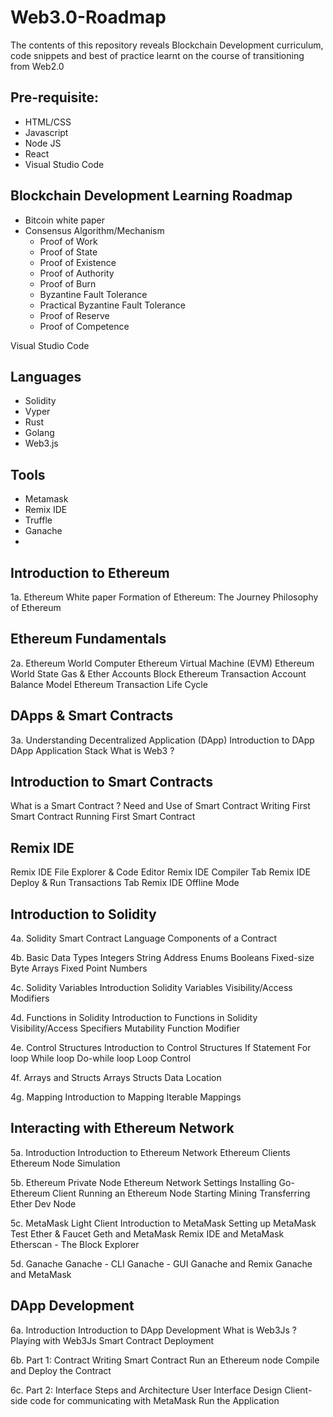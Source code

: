 # Web3.0-Roadmap
The contents of this repository reveals Blockchain Development curriculum, code snippets and best of practice learnt on the course of transitioning from Web2.0

## Pre-requisite:
- HTML/CSS
- Javascript
- Node JS
- React
- Visual Studio Code

## Blockchain Development Learning Roadmap
- Bitcoin white paper
- Consensus Algorithm/Mechanism 
   - Proof of Work
   - Proof of State
   - Proof of Existence
   - Proof of Authority 
   - Proof of Burn
   - Byzantine Fault Tolerance
   - Practical Byzantine Fault Tolerance
   - Proof of Reserve
   - Proof of Competence

Visual Studio Code

## Languages
- Solidity
- Vyper
- Rust
- Golang
- Web3.js

## Tools
- Metamask
- Remix IDE
- Truffle
- Ganache
- 

## Introduction to Ethereum
1a. Ethereum White paper
   Formation of Ethereum: The Journey
   Philosophy of Ethereum
   
## Ethereum Fundamentals
2a. Ethereum World Computer
Ethereum Virtual Machine (EVM)
Ethereum World State
Gas & Ether
Accounts
Block
Ethereum Transaction
Account Balance Model
Ethereum Transaction Life Cycle

## DApps & Smart Contracts
3a. Understanding Decentralized Application (DApp)
Introduction to DApp
DApp Application Stack
What is Web3 ?

## Introduction to Smart Contracts
What is a Smart Contract ?
Need and Use of Smart Contract
Writing First Smart Contract
Running First Smart Contract

## Remix IDE
Remix IDE File Explorer & Code Editor
Remix IDE Compiler Tab
Remix IDE Deploy & Run Transactions Tab
Remix IDE Offline Mode

## Introduction to Solidity
4a.  Solidity Smart Contract Language
Components of a Contract

4b. Basic Data Types
Integers
String
Address
Enums
Booleans
Fixed-size Byte Arrays
Fixed Point Numbers

4c. Solidity Variables
Introduction Solidity Variables
Visibility/Access Modifiers

4d. Functions in Solidity
Introduction to Functions in Solidity
Visibility/Access Specifiers
Mutability
Function Modifier

4e. Control Structures
Introduction to Control Structures
If Statement
For loop
While loop
Do-while loop
Loop Control

4f. Arrays and Structs
Arrays
Structs
Data Location

4g. Mapping
Introduction to Mapping
Iterable Mappings

## Interacting with Ethereum Network
5a. Introduction
Introduction to Ethereum Network
Ethereum Clients
Ethereum Node Simulation

5b. Ethereum Private Node
Ethereum Network Settings
Installing Go-Ethereum Client
Running an Ethereum Node
Starting Mining
Transferring Ether
Dev Node

5c. MetaMask Light Client
Introduction to MetaMask
Setting up MetaMask
Test Ether & Faucet
Geth and MetaMask
Remix IDE and MetaMask
Etherscan - The Block Explorer

5d. Ganache
Ganache - CLI
Ganache - GUI
Ganache and Remix
Ganache and MetaMask

## DApp Development
6a. Introduction
Introduction to DApp Development
What is Web3Js ?
Playing with Web3Js
Smart Contract Deployment

6b. Part 1: Contract
Writing Smart Contract
Run an Ethereum node
Compile and Deploy the Contract

6c. Part 2: Interface
Steps and Architecture
User Interface Design
Client-side code for communicating with MetaMask
Run the Application
